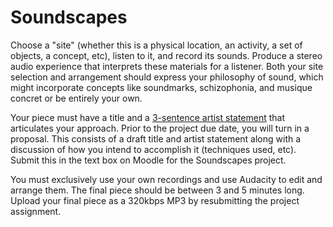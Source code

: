 # Soundscapes

Choose a "site" (whether this is a physical location, an activity, a set of objects, a concept, etc), listen to it, and record its sounds. Produce a stereo audio experience that interprets these materials for a listener. Both your site selection and arrangement should express your philosophy of sound, which might incorporate concepts like soundmarks, schizophonia, and musique concret or be entirely your own.

Your piece must have a title and a [3-sentence artist statement](../resources/statement_guidelines.md) that articulates your approach. Prior to the project due date, you will turn in a proposal. This consists of a draft title and artist statement along with a discussion of how you intend to accomplish it (techniques used, etc). Submit this in the text box on Moodle for the Soundscapes project.

You must exclusively use your own recordings and use Audacity to edit and arrange them. The final piece should be between 3 and 5 minutes long. Upload your final piece as a 320kbps MP3 by resubmitting the project assignment. 


